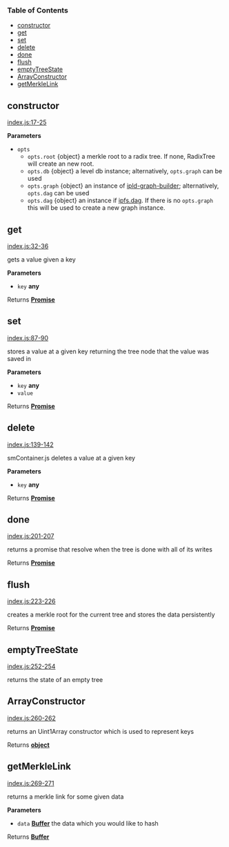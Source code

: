 <!-- Generated by documentation.js. Update this documentation by updating the source code. -->

### Table of Contents

-   [constructor](#constructor)
-   [get](#get)
-   [set](#set)
-   [delete](#delete)
-   [done](#done)
-   [flush](#flush)
-   [emptyTreeState](#emptytreestate)
-   [ArrayConstructor](#arrayconstructor)
-   [getMerkleLink](#getmerklelink)

## constructor

[index.js:17-25](https://github.com/dfinity/js-dfinity-radix-tree/blob/806b9f80cab0da81d7e98a62754b80167fe58296/index.js#L17-L25 "Source code on GitHub")

**Parameters**

-   `opts`  
    -   `opts.root`  {object} a merkle root to a radix tree. If none, RadixTree will create an new root.
    -   `opts.db`  {object} a level db instance; alternatively, `opts.graph` can be used
    -   `opts.graph`  {object} an instance of [ipld-graph-builder](https://github.com/ipld/js-ipld-graph-builder); alternatively, `opts.dag` can be used
    -   `opts.dag`  {object} an instance if [ipfs.dag](https://github.com/ipfs/js-ipfs#dag). If there is no `opts.graph` this will be used to create a new graph instance.

## get

[index.js:32-36](https://github.com/dfinity/js-dfinity-radix-tree/blob/806b9f80cab0da81d7e98a62754b80167fe58296/index.js#L32-L36 "Source code on GitHub")

gets a value given a key

**Parameters**

-   `key` **any** 

Returns **[Promise](https://developer.mozilla.org/docs/Web/JavaScript/Reference/Global_Objects/Promise)** 

## set

[index.js:87-90](https://github.com/dfinity/js-dfinity-radix-tree/blob/806b9f80cab0da81d7e98a62754b80167fe58296/index.js#L87-L90 "Source code on GitHub")

stores a value at a given key returning the tree node that the value was saved in

**Parameters**

-   `key` **any** 
-   `value`  

Returns **[Promise](https://developer.mozilla.org/docs/Web/JavaScript/Reference/Global_Objects/Promise)** 

## delete

[index.js:139-142](https://github.com/dfinity/js-dfinity-radix-tree/blob/806b9f80cab0da81d7e98a62754b80167fe58296/index.js#L139-L142 "Source code on GitHub")

smContainer.js deletes a value at a given key

**Parameters**

-   `key` **any** 

Returns **[Promise](https://developer.mozilla.org/docs/Web/JavaScript/Reference/Global_Objects/Promise)** 

## done

[index.js:201-207](https://github.com/dfinity/js-dfinity-radix-tree/blob/806b9f80cab0da81d7e98a62754b80167fe58296/index.js#L201-L207 "Source code on GitHub")

returns a promise that resolve when the tree is done with all of its writes

Returns **[Promise](https://developer.mozilla.org/docs/Web/JavaScript/Reference/Global_Objects/Promise)** 

## flush

[index.js:223-226](https://github.com/dfinity/js-dfinity-radix-tree/blob/806b9f80cab0da81d7e98a62754b80167fe58296/index.js#L223-L226 "Source code on GitHub")

creates a merkle root for the current tree and stores the data persistently

Returns **[Promise](https://developer.mozilla.org/docs/Web/JavaScript/Reference/Global_Objects/Promise)** 

## emptyTreeState

[index.js:252-254](https://github.com/dfinity/js-dfinity-radix-tree/blob/806b9f80cab0da81d7e98a62754b80167fe58296/index.js#L252-L254 "Source code on GitHub")

returns the state of an empty tree

## ArrayConstructor

[index.js:260-262](https://github.com/dfinity/js-dfinity-radix-tree/blob/806b9f80cab0da81d7e98a62754b80167fe58296/index.js#L260-L262 "Source code on GitHub")

returns an Uint1Array constructor which is used to represent keys

Returns **[object](https://developer.mozilla.org/docs/Web/JavaScript/Reference/Global_Objects/Object)** 

## getMerkleLink

[index.js:269-271](https://github.com/dfinity/js-dfinity-radix-tree/blob/806b9f80cab0da81d7e98a62754b80167fe58296/index.js#L269-L271 "Source code on GitHub")

returns a merkle link for some given data

**Parameters**

-   `data` **[Buffer](https://nodejs.org/api/buffer.html)** the data which you would like to hash

Returns **[Buffer](https://nodejs.org/api/buffer.html)** 
